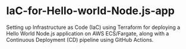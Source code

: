 # IaC-for-Hello-world-Node.js-app
Setting up Infrastructure as Code (IaC) using Terraform for deploying a Hello World Node.js application on AWS ECS/Fargate, along with a Continuous Deployment (CD) pipeline using GitHub Actions.

